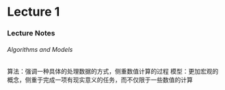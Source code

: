 # Lecture 1
### Lecture Notes
###### Algorithms and Models

算法：强调一种具体的处理数据的方式，侧重数值计算的过程
模型：更加宏观的概念，侧重于完成一项有现实意义的任务，而不仅限于一些数值的计算
